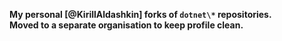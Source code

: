 **My personal [@KirillAldashkin] forks of `dotnet\*` repositories.**  
**Moved to a separate organisation to keep profile clean.**
